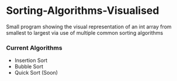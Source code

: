 # Sorting-Algorithms-Visualised
Small program showing the visual representation of an int array from smallest to largest via use of multiple common sorting algorithms

### Current Algorithms
 - Insertion Sort
 - Bubble Sort
 - Quick Sort (Soon)
